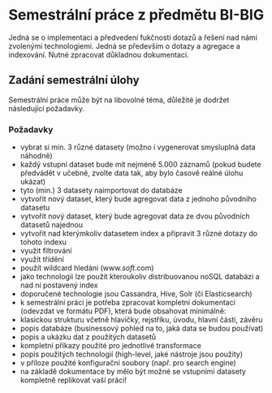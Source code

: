 
# Semestrální práce z předmětu BI-BIG
Jedná se o implementaci a předvedení fukčnosti dotazů a řešení nad námi zvolenými technologiemi. Jedná se především o dotazy a agregace a indexování. Nutné zpracovat důkladnou dokumentaci.

>>>
## Zadání semestrální úlohy

Semestrální práce může být na libovolné téma, důležité je dodržet následující požadavky.

### Požadavky

-  vybrat si min. 3 různé datasety (možno i vygenerovat smysluplná data náhodně)
  -  každý vstupní dataset bude mít nejméně 5.000 záznamů (pokud budete předvádět v učebně, zvolte data tak, aby bylo časově reálné úlohu ukázat)
-  tyto (min.) 3 datasety naimportovat do databáze
-  vytvořit nový dataset, který bude agregovat data z jednoho původního datasetu
-  vytvořit nový dataset, který bude agregovat data ze dvou původních datasetů najednou
-  vytvořit nad kterýmkoliv datasetem index a připravit 3 různé dotazy do tohoto indexu
  -  využit filtrování
  -  využít třídění
  -  použít wildcard hledání (www.*soft*.com)
-  jako technologii lze použít kteroukoliv distribuovanou noSQL databázi a nad ní postavený index
  -  doporučené technologie jsou Cassandra, Hive, Solr (či Elasticsearch)
-  k semestrální práci je potřeba zpracovat kompletní dokumentaci (odevzdat ve formátu PDF), která bude obsahovat minimálně:
  -  klasickou strukturu včetně hlavičky, rejstříku, úvodu, hlavní části, závěru
  -  popis databáze (businessový pohled na to, jaká data se budou používat)
  -  popis a ukázku dat z použitých datasetů
  -  kompletní příkazy použité pro jednotlivé transformace
  -  popis použitých technologií (high-level, jaké nástroje jsou použity)
  -  v příloze použité konfigurační soubory (např. pro search engine)
  -  na základě dokumentace by mělo být možné se vstupními datasety kompletně replikovat vaší práci!
>>>